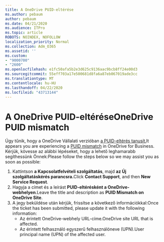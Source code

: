 ```yaml
---
title: A OneDrive PUID-eltérése
ms.author: pebaum
author: pebaum
ms.date: 04/21/2020
ms.audience: ITPro
ms.topic: article
ROBOTS: NOINDEX, NOFOLLOW
localization_priority: Normal
ms.collection: Adm_O365
ms.assetid: ''
ms.custom:
- "9000700"
- "2600"
ms.openlocfilehash: e1fc50afa5b2e3d625c9136aac9bcb8ff24e00d3
ms.sourcegitcommit: 55eff703a17e500681d8fa6a87eb067019ade3cc
ms.translationtype: MT
ms.contentlocale: hu-HU
ms.lasthandoff: 04/22/2020
ms.locfileid: "43713144"
---
```

# <a name="onedrive-puid-mismatch"></a><span data-ttu-id="272d3-102">A OneDrive PUID-eltérése</span><span class="sxs-lookup"><span data-stu-id="272d3-102">OneDrive PUID mismatch</span></span>
<span data-ttu-id="272d3-103">Úgy tűnik, hogy a OneDrive Vállalati verzióban [a PUID-eltérés tanusít.](https://docs.microsoft.com/sharepoint/support/administration/access-denied-or-need-permission-error-sharepoint-online-or-onedrive-for-business#when-accessing-a-onedrive-site)</span><span class="sxs-lookup"><span data-stu-id="272d3-103">It appears you are experiencing a [PUID mismatch](https://docs.microsoft.com/sharepoint/support/administration/access-denied-or-need-permission-error-sharepoint-online-or-onedrive-for-business#when-accessing-a-onedrive-site) in OneDrive for Business.</span></span> <span data-ttu-id="272d3-104">Kérjük, kövesse az alábbi lépéseket, hogy a lehető leghamarabb segíthessünk Önnek:</span><span class="sxs-lookup"><span data-stu-id="272d3-104">Please follow the steps below so we may assist you as soon as possible:</span></span>

1. <span data-ttu-id="272d3-105">Kattintson **a Kapcsolatfelvételi szolgáltatás**, majd **az Új szolgáltatáskérés parancsra.**</span><span class="sxs-lookup"><span data-stu-id="272d3-105">Click **Contact Support**, and then **New Service Request**.</span></span>
2. <span data-ttu-id="272d3-106">Hagyja a címet és a leírást **PUID-eltérésként a OneDrive-webhelyen**.</span><span class="sxs-lookup"><span data-stu-id="272d3-106">Leave the title and description as **PUID Mismatch on OneDrive Site**.</span></span>
3. <span data-ttu-id="272d3-107">A jegy beküldése után kérjük, frissítse a következő információkkal:</span><span class="sxs-lookup"><span data-stu-id="272d3-107">Once the ticket has been submitted, please update it with the following information:</span></span>
    - <span data-ttu-id="272d3-108">Az érintett OneDrive-webhely URL-címe.</span><span class="sxs-lookup"><span data-stu-id="272d3-108">OneDrive site URL that is affected.</span></span>
    - <span data-ttu-id="272d3-109">Az érintett felhasználó egyszerű felhasználóneve (UPN).</span><span class="sxs-lookup"><span data-stu-id="272d3-109">User principal name (UPN) of the affected user.</span></span>



